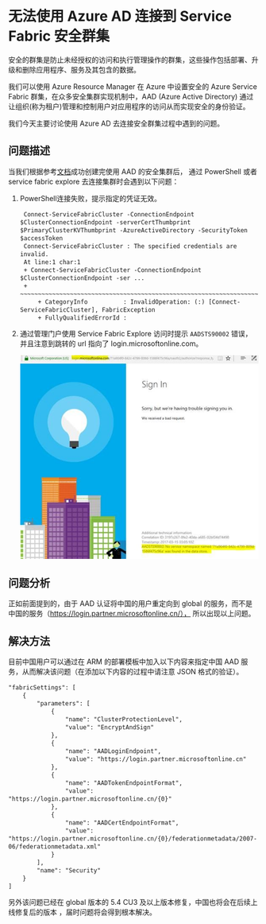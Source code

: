 <properties
    pageTitle="无法使用 Azure AD 连接到 Service Fabric 安全群集"
    description="无法使用 Azure AD 连接到 Service Fabric 安全群集"
    service=""
    resource="activedirectory"
    authors="Miley Chen"
    displayOrder=""
    selfHelpType=""
    supportTopicIds=""
    productPesIds=""
    resourceTags="Azure Active Directory, Service Fabric, PowerShell"
    cloudEnvironments="MoonCake" />
<tags
    ms.service="active-directory-aog"
    ms.date=""
    wacn.date="03/28/2017" />

# 无法使用 Azure AD 连接到 Service Fabric 安全群集

安全的群集是防止未经授权的访问和执行管理操作的群集，这些操作包括部署、升级和删除应用程序、服务及其包含的数据。

我们可以使用 Azure Resource Manager 在 Azure 中设置安全的 Azure Service Fabric 群集，在众多安全集群实现机制中，AAD (Azure Active Directory) 通过让组织(称为租户)管理和控制用户对应用程序的访问从而实现安全的身份验证。

我们今天主要讨论使用 Azure AD 去连接安全群集过程中遇到的问题。

## **问题描述**

当我们根据参考[文档](/documentation/articles/service-fabric-cluster-creation-via-arm/)成功创建完使用 AAD 的安全集群后， 通过 PowerShell 或者 service fabric explore 去连接集群时会遇到以下问题：

1. PowerShell连接失败，提示指定的凭证无效。

        Connect-ServiceFabricCluster -ConnectionEndpoint $ClusterConnectionEndpoint -serverCertThumbprint $PrimaryClusterKVThumbprint -AzureActiveDirectory -SecurityToken $accessToken
        Connect-ServiceFabricCluster : The specified credentials are invalid.
        At line:1 char:1
        + Connect-ServiceFabricCluster -ConnectionEndpoint $ClusterConnectionEndpoint -ser ...
        + ~~~~~~~~~~~~~~~~~~~~~~~~~~~~~~~~~~~~~~~~~~~~~~~~~~~~~~~~~~~~~~~~~~~~~~~~~~~~~~~~
            + CategoryInfo          : InvalidOperation: (:) [Connect-ServiceFabricCluster], FabricException
            + FullyQualifiedErrorId :

2. 通过管理门户使用 Service Fabric Explore 访问时提示 `AADSTS90002` 错误，并且注意到跳转的 url 指向了 login.microsoftonline.com。

    ![sign-in](./media/aog-active-directory-qa-cannot-connect-service-fabric-cluster/sign-in.jpg)

## **问题分析**

正如前面提到的，由于 AAD 认证将中国的用户重定向到 global 的服务，而不是中国的服务（https://login.partner.microsoftonline.cn/）， 所以出现以上问题。

## **解决方法**

目前中国用户可以通过在 ARM 的部署模板中加入以下内容来指定中国 AAD 服务，从而解决该问题（在添加以下内容的过程中请注意 JSON 格式的验证）。

    "fabricSettings": [
        {
            "parameters": [
                {
                    "name": "ClusterProtectionLevel",
                    "value": "EncryptAndSign"
                },
                {
                    "name": "AADLoginEndpoint",
                    "value": "https://login.partner.microsoftonline.cn"
                },
                {
                    "name": "AADTokenEndpointFormat",
                    "value": "https://login.partner.microsoftonline.cn/{0}"
                },
                {
                    "name": "AADCertEndpointFormat",
                    "value": "https://login.partner.microsoftonline.cn/{0}/federationmetadata/2007-06/federationmetadata.xml"
                }
            ],
            "name": "Security"
        }
    ]

另外该问题已经在 global 版本的 5.4 CU3 及以上版本修复，中国也将会在后续上线修复后的版本 ，届时问题将会得到根本解决。